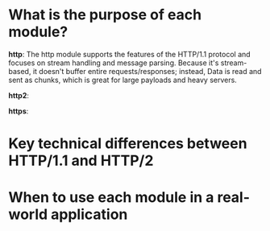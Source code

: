 # What is the purpose of each module?

**http**: The http module supports the features of the HTTP/1.1 protocol and focuses on stream handling and message parsing. Because it's stream-based, it doesn't buffer entire requests/responses; instead, Data is read and sent as chunks, which is great for large payloads and heavy servers.

**http2**: 

**https**: 

# Key technical differences between HTTP/1.1 and HTTP/2

# When to use each module in a real-world application
